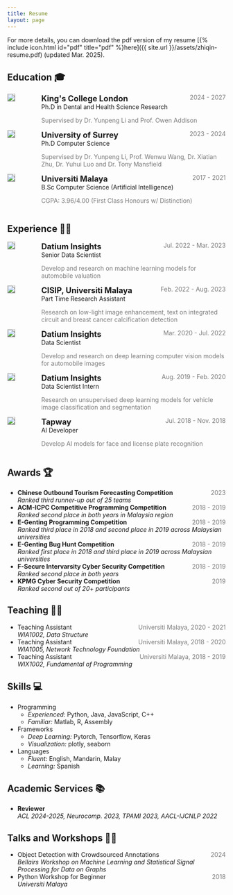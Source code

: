 ```yaml
---
title: Resume
layout: page
---
```


For more details, you can download the pdf version of my resume [{% include icon.html id="pdf" title="pdf" %}here]({{ site.url }}/assets/zhiqin-resume.pdf) (updated Mar. 2025).

## Education 🎓

<!-- PhD -->
<div style="display:flex;">

  <div style="flex:0.5; padding-right:5%">
    <img src="{{ site.url }}/imgs/resume-icons/kcl.png" style="align:left; border: 1px solid #d3d3d3; border-style: outset;">
  </div>

  <div style="flex:4;">
    <p style="margin:0px">
      <b style="font-size: 130%;">King's College London</b>
      <span style="float:right; color:#7a7a7a;">2024 - 2027</span>
    </p>
    Ph.D in Dental and Health Science Research<br>
    <p style="color:#7a7a7a">
      Supervised by Dr. Yunpeng Li and Prof. Owen Addison
    </p>
  </div>

</div>
<div style="display:flex;">

  <div style="flex:0.5; padding-right:5%">
    <img src="{{ site.url }}/imgs/resume-icons/surrey.png" style="align:left; border: 1px solid #d3d3d3; border-style: outset;">
  </div>

  <div style="flex:4;">
    <p style="margin:0px">
      <b style="font-size: 130%;">University of Surrey</b>
      <span style="float:right; color:#7a7a7a;">2023 - 2024</span>
    </p>
    Ph.D Computer Science<br>
    <p style="color:#7a7a7a">
      Supervised by Dr. Yunpeng Li, Prof. Wenwu Wang, Dr. Xiatian Zhu, Dr. Yuhui Luo and Dr. Tony Mansfield
    </p>
  </div>

</div>


<!-- BSc -->
<div style="display:flex;">

  <div style="flex:0.5; padding-right:5%">
    <img src="{{ site.url }}/imgs/resume-icons/um.png" style="align:left; border: 1px solid #d3d3d3; border-style: outset;">
  </div>

  <div style="flex:4;">
    <p style="margin:0px">
      <b style="font-size: 130%;">Universiti Malaya</b>
      <span style="float:right; color:#7a7a7a;">2017 - 2021</span>
    </p>
    B.Sc Computer Science (Artificial Intelligence)<br>
    <p style="color:#7a7a7a">
      CGPA: 3.96/4.00 (First Class Honours w/ Distinction)
    </p>
  </div>

</div>


## Experience 🧑‍💻

<!-- Datium senior ds job-->
<div style="display:flex;">

  <div style="flex:0.5; padding-right:5%">
    <img src="{{ site.url }}/imgs/resume-icons/datium.png" style="align:left; border: 1px solid #d3d3d3; border-style: outset;">
  </div>

  <div style="flex:4;">
    <p style="margin:0px">
      <b style="font-size: 130%;">Datium Insights</b>
      <span style="float:right; color:#7a7a7a;">Jul. 2022 - Mar. 2023</span>
    </p>
    Senior Data Scientist<br>
    <p style="color:#7a7a7a">
      Develop and research on machine learning models for automobile valuation
    </p>
  </div>

</div>


<!-- part time RA-->
<div style="display:flex;">

  <div style="flex:0.5; padding-right:5%">
    <img src="{{ site.url }}/imgs/resume-icons/um.png" style="align:left; border: 1px solid #d3d3d3; border-style: outset;">
  </div>

  <div style="flex:4;">
    <p style="margin:0px">
      <b style="font-size: 130%;">CISIP, Universiti Malaya</b>
      <span style="float:right; color:#7a7a7a;">Feb. 2022 - Aug. 2023</span>
    </p>
    Part Time Research Assistant<br>
    <p style="color:#7a7a7a">
      Research on low-light image enhancement, text on integrated circuit and breast cancer calcification detection
    </p>
  </div>

</div>


<!-- datium ds-->
<div style="display:flex;">

  <div style="flex:0.5; padding-right:5%">
    <img src="{{ site.url }}/imgs/resume-icons/datium.png" style="align:left; border: 1px solid #d3d3d3; border-style: outset;">
  </div>

  <div style="flex:4;">
    <p style="margin:0px">
      <b style="font-size: 130%;">Datium Insights</b>
      <span style="float:right; color:#7a7a7a;">Mar. 2020 - Jul. 2022</span>
    </p>
    Data Scientist<br>
    <p style="color:#7a7a7a">
      Develop and research on deep learning computer vision models for automobile images
    </p>
  </div>

</div>


<!-- datium internship-->
<div style="display:flex;">

  <div style="flex:0.5; padding-right:5%">
    <img src="{{ site.url }}/imgs/resume-icons/datium.png" style="align:left; border: 1px solid #d3d3d3; border-style: outset;">
  </div>

  <div style="flex:4;">
    <p style="margin:0px">
      <b style="font-size: 130%;">Datium Insights</b>
      <span style="float:right; color:#7a7a7a;">Aug. 2019 - Feb. 2020</span>
    </p>
    Data Scientist Intern<br>
    <p style="color:#7a7a7a">
      Research on unsupervised deep learning models for vehicle image classification and segmentation
    </p>
  </div>

</div>


<!-- tapway -->
<div style="display:flex;">

  <div style="flex:0.5; padding-right:5%">
    <img src="{{ site.url }}/imgs/resume-icons/tapway.png" style="align:left; border: 1px solid #d3d3d3; border-style: outset;">
  </div>

  <div style="flex:4;">
    <p style="margin:0px">
      <b style="font-size: 130%;">Tapway</b>
      <span style="float:right; color:#7a7a7a;">Jul. 2018 - Nov. 2018</span>
    </p>
    AI Developer<br>
    <p style="color:#7a7a7a">
      Develop AI models for face and license plate recognition
    </p>
  </div>

</div>


## Awards 🏆

<ul>
  <li>
    <b>Chinese Outbound Tourism Forecasting Competition</b>
    <span style="float:right; color:#7a7a7a;">2023</span> <br>
    <i>Ranked third runner-up out of 25 teams</i>
  </li>

  <li>
    <b>ACM-ICPC Competitive Programming Competition</b>
    <span style="float:right; color:#7a7a7a;">2018 - 2019</span> <br>
    <i>Ranked second place in both years in Malaysia region</i>
  </li>

  <li>
    <b>E-Genting Programming Competition</b>
    <span style="float:right; color:#7a7a7a;">2018 - 2019</span> <br>
    <i>Ranked third place in 2018 and second place in 2019 across Malaysian universities</i>
  </li>

  <li>
    <b>E-Genting Bug Hunt Competition</b>
    <span style="float:right; color:#7a7a7a;">2018 - 2019</span> <br>
    <i>Ranked first place in 2018 and third place in 2019 across Malaysian universities</i>
  </li>

  <li>
    <b>F-Secure Intervarsity Cyber Security Competition</b>
    <span style="float:right; color:#7a7a7a;">2018 - 2019</span> <br>
    <i>Ranked second place in both years</i>
  </li>

  <li>
    <b>KPMG Cyber Security Competition</b>
    <span style="float:right; color:#7a7a7a;">2019</span> <br>
    <i>Ranked second out of 20+ participants</i>
  </li>
</ul>


## Teaching 👨‍🏫

<ul>
  <li>
    Teaching Assistant
    <span style="float:right; color:#7a7a7a;">Universiti Malaya, 2020 - 2021</span> <br>
    <i>WIA1002, Data Structure</i>
  </li>

  <li>
    Teaching Assistant
    <span style="float:right; color:#7a7a7a;">Universiti Malaya, 2018 - 2020</span> <br>
    <i>WIA1005, Network Technology Foundation</i>
  </li>

  <li>
    Teaching Assistant
    <span style="float:right; color:#7a7a7a;">Universiti Malaya, 2018 - 2019</span> <br>
    <i>WIX1002, Fundamental of Programming</i>
  </li>
</ul>

## Skills 💻

<ul>
  <li>
    Programming
    <ul>
      <li>
        <i>Experienced:</i> Python, Java, JavaScript, C++
      </li>
      <li>
        <i>Familiar:</i> Matlab, R, Assembly
      </li>
    </ul>
  </li>

  <li>
    Frameworks
    <ul>
      <li>
        <i>Deep Learning:</i> Pytorch, Tensorflow, Keras
      </li>
      <li>
        <i>Visualization:</i> plotly, seaborn
      </li>
    </ul>
  </li>

  <li>
    Languages
    <ul>
      <li>
        <i>Fluent:</i> English, Mandarin, Malay
      </li>
      <li>
        <i>Learning:</i> Spanish
      </li>
    </ul>
  </li>
</ul>


## Academic Services 📚
<ul>
  <li>
  <b>Reviewer</b><br>
  <i>ACL 2024-2025, Neurocomp. 2023, TPAMI 2023, AACL-IJCNLP 2022</i>
  </li>
</ul>


## Talks and Workshops 💁‍♂️

<ul>
  <li>
    Object Detection with Crowdsourced Annotations
    <span style="float:right; color:#7a7a7a;">2024</span> <br>
    <i>Bellairs Workshop on Machine Learning and Statistical Signal Processing for Data on Graphs</i>
  </li>
  <li>
    Python Workshop for Beginner
    <span style="float:right; color:#7a7a7a;">2018</span> <br>
    <i>Universiti Malaya</i>
  </li>
</ul>
